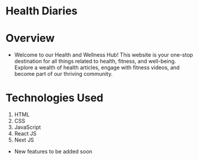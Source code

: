 # Health Diaries

# Overview

- Welcome to our Health and Wellness Hub! This website is your one-stop destination for all things related to health, fitness, and well-being. Explore a wealth of health articles, engage with fitness videos, and become part of our thriving community.

# Technologies Used

1. HTML
2. CSS
3. JavaScript
4. React JS
5. Next JS

- New features to be added soon
